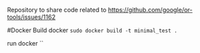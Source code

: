 Repository to share code related to https://github.com/google/or-tools/issues/1162



#Docker
Build docker
`sudo docker build -t minimal_test .`

run docker
``

